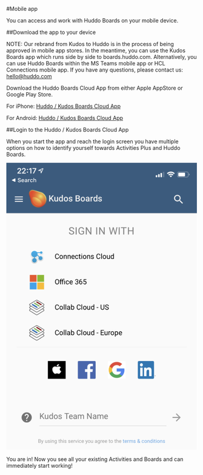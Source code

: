 #Mobile app

You can access and work with Huddo Boards on your mobile device.

##Download the app to your device

NOTE: Our rebrand from Kudos to Huddo is in the process of being approved in mobile app stores. In the meantime, you can use the Kudos Boards app which runs side by side to boards.huddo.com. Alternatively, you can use Huddo Boards within the MS Teams mobile app or HCL Connections mobile app. If you have any questions, please contact us: [hello@huddo.com](mailto:hello@hudd.com)  

Download the Huddo Boards Cloud App from either Apple AppStore or Google Play Store.

For iPhone: [Huddo / Kudos Boards Cloud App](https://apps.apple.com/au/app/kudos-boards-for-cloud/id1348187330)

For Android: [Huddo / Kudos Boards Cloud App](https://play.google.com/store/apps/details?id=com.kudosboards.pwa&hl=en_AU)

##Login to the Huddo / Kudos Boards Cloud App

When you start the app and reach the login screen you have multiple options on how to identify yourself towards Activities Plus and Huddo Boards.

![Choose Login Option](/assets/boards/aplus-mobile-app1.png)

You are in! Now you see all your existing Activities and Boards and can immediately start working!
